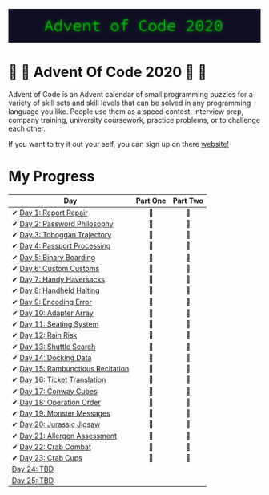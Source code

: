 ![Advent Of Code 2020](aoc20.png)
# 🎅 🎄 Advent Of Code 2020 🎄 🎅

Advent of Code is an Advent calendar of small programming puzzles for a variety of skill sets and skill levels that can be solved in any programming language you like. People use them as a speed contest, interview prep, company training, university coursework, practice problems, or to challenge each other.

If you want to try it out your self, you can sign up on there [website!](https://adventofcode.com/)

# My Progress

| Day                                                                                                     | Part One | Part Two |
| ------------------------------------------------------------------------------------------------------- | :------: | :------: |
| ✔ [Day 1: Report Repair](https://github.com/yorickcleerbout/Advent-Of-Code-2020/tree/main/Day_01)       |    🌟    |    🌟    |
| ✔ [Day 2: Password Philosophy](https://github.com/yorickcleerbout/Advent-Of-Code-2020/tree/main/Day_02) |    🌟    |    🌟    |
| ✔ [Day 3: Toboggan Trajectory](https://github.com/yorickcleerbout/Advent-Of-Code-2020/tree/main/Day_03) |    🌟    |    🌟    |
| ✔ [Day 4: Passport Processing](https://github.com/yorickcleerbout/Advent-Of-Code-2020/tree/main/Day_04) |    🌟    |    🌟    |
| ✔ [Day 5: Binary Boarding](https://github.com/yorickcleerbout/Advent-Of-Code-2020/tree/main/Day_05)     |    🌟     |    🌟     |
| ✔ [Day 6: Custom Customs](https://github.com/yorickcleerbout/Advent-Of-Code-2020/tree/main/Day_06)                                                                                          |    🌟      |    🌟      |
| ✔ [Day 7: Handy Haversacks](https://github.com/yorickcleerbout/Advent-Of-Code-2020/tree/main/Day_07)                                                                                          |     🌟     |     🌟     |
| ✔ [Day 8: Handheld Halting](https://github.com/yorickcleerbout/Advent-Of-Code-2020/tree/main/Day_08)                                                                                          |    🌟      |     🌟     |
| ✔ [Day 9: Encoding Error](https://github.com/yorickcleerbout/Advent-Of-Code-2020/tree/main/Day_09)                                                                                          |     🌟     |     🌟     |
| ✔ [Day 10: Adapter Array](https://github.com/yorickcleerbout/Advent-Of-Code-2020/tree/main/Day_10)                                                                                         |     🌟     |     🌟     |
| ✔ [Day 11: Seating System](https://github.com/yorickcleerbout/Advent-Of-Code-2020/tree/main/Day_11)                                                                                         |    🌟      |     🌟     |
| ✔ [Day 12: Rain Risk](https://github.com/yorickcleerbout/Advent-Of-Code-2020/tree/main/Day_12)                                                                                         |     🌟     |     🌟     |
| ✔ [Day 13: Shuttle Search](https://github.com/yorickcleerbout/Advent-Of-Code-2020/tree/main/Day_13)                                                                                         |     🌟     |    🌟      |
| ✔ [Day 14: Docking Data](https://github.com/yorickcleerbout/Advent-Of-Code-2020/tree/main/Day_14)                                                                                         |     🌟     |     🌟     |
| ✔ [Day 15: Rambunctious Recitation](https://github.com/yorickcleerbout/Advent-Of-Code-2020/tree/main/Day_15)                                                                                         |    🌟      |     🌟     |
| ✔ [Day 16: Ticket Translation](https://github.com/yorickcleerbout/Advent-Of-Code-2020/tree/main/Day_16)                                                                                         |     🌟     |    🌟      |
| ✔ [Day 17: Conway Cubes](https://github.com/yorickcleerbout/Advent-Of-Code-2020/tree/main/Day_17)                                                                                         |     🌟     |    🌟      |
| ✔ [Day 18: Operation Order](https://github.com/yorickcleerbout/Advent-Of-Code-2020/tree/main/Day_18)                                                                                        |     🌟     |     🌟     |
| ✔ [Day 19: Monster Messages](https://github.com/yorickcleerbout/Advent-Of-Code-2020/tree/main/Day_19)                                                                                         |    🌟      |     🌟     |
| ✔ [Day 20: Jurassic Jigsaw](https://github.com/yorickcleerbout/Advent-Of-Code-2020/tree/main/Day_120)                                                                                         |     🌟     |    🌟      |
| ✔ [Day 21: Allergen Assessment](https://github.com/yorickcleerbout/Advent-Of-Code-2020/tree/main/Day_21)                                                                                         |     🌟     |     🌟     |
| ✔ [Day 22: Crab Combat](https://github.com/yorickcleerbout/Advent-Of-Code-2020/tree/main/Day_22)                                                                                         |     🌟     |    🌟      |
| ✔ [Day 23: Crab Cups](https://github.com/yorickcleerbout/Advent-Of-Code-2020/tree/main/Day_23)                                                                                         |     🌟     |     🌟     |
| [Day 24: TBD]()                                                                                         |          |          |
| [Day 25: TBD]()                                                                                         |          |          |
